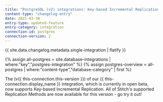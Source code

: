 ```yaml
---
title: "PostgreSQL (v2) integrations: Key-based Incremental Replication now available!"
content-type: "changelog-entry"
date: 2021-03-30
entry-type: updated-feature
entry-category: integration
connection-id: postgres
connection-version: 2
---
```


{{ site.data.changelog.metadata.single-integration | flatify }}

{% assign all-postgres = site.database-integrations | where:"key","postgres-integration" %}
{% assign postgres-overview = all-postgres | where:"content-type","database-category" | first %}

The (v{{ this-connection.this-version }}) of our {{ this-connection.display_name }} integration, which is currently in open beta, now supports Key-based Incremental Replication. All of Stitch's supported Replication Methods are now available for this version - go try it out!